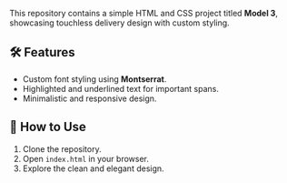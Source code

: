 This repository contains a simple HTML and CSS project titled **Model 3**, showcasing touchless delivery design with custom styling.

## 🛠️ Features
- Custom font styling using **Montserrat**.
- Highlighted and underlined text for important spans.
- Minimalistic and responsive design.

## 🚀 How to Use
1. Clone the repository.
2. Open `index.html` in your browser.
3. Explore the clean and elegant design.
